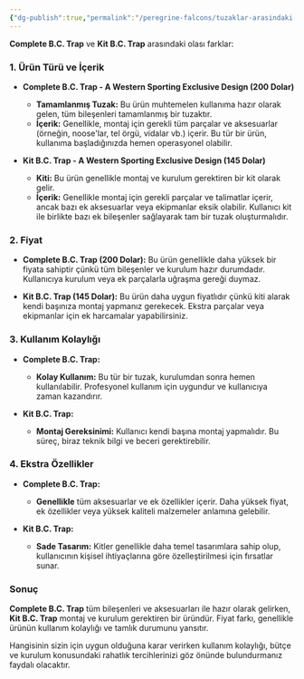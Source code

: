 ```yaml
---
{"dg-publish":true,"permalink":"/peregrine-falcons/tuzaklar-arasindaki-farklar/1-complete-b-c-trap-ve-kit-b-c-trap-arasindaki-olasi-farklar/","updated":"2024-09-12T02:13:17.253+03:00"}
---
```


**Complete B.C. Trap** ve **Kit B.C. Trap** arasındaki olası farklar:

### **1. Ürün Türü ve İçerik**

- **Complete B.C. Trap - A Western Sporting Exclusive Design (200 Dolar)**
    
    - **Tamamlanmış Tuzak:** Bu ürün muhtemelen kullanıma hazır olarak gelen, tüm bileşenleri tamamlanmış bir tuzaktır.
    - **İçerik:** Genellikle, montaj için gerekli tüm parçalar ve aksesuarlar (örneğin, noose'lar, tel örgü, vidalar vb.) içerir. Bu tür bir ürün, kullanıma başladığınızda hemen operasyonel olabilir.
- **Kit B.C. Trap - A Western Sporting Exclusive Design (145 Dolar)**
    
    - **Kiti:** Bu ürün genellikle montaj ve kurulum gerektiren bir kit olarak gelir.
    - **İçerik:** Genellikle montaj için gerekli parçalar ve talimatlar içerir, ancak bazı ek aksesuarlar veya ekipmanlar eksik olabilir. Kullanıcı kit ile birlikte bazı ek bileşenler sağlayarak tam bir tuzak oluşturmalıdır.

### **2. Fiyat**

- **Complete B.C. Trap (200 Dolar):** Bu ürün genellikle daha yüksek bir fiyata sahiptir çünkü tüm bileşenler ve kurulum hazır durumdadır. Kullanıcıya kurulum veya ek parçalarla uğraşma gereği duymaz.
    
- **Kit B.C. Trap (145 Dolar):** Bu ürün daha uygun fiyatlıdır çünkü kiti alarak kendi başınıza montaj yapmanız gerekecek. Ekstra parçalar veya ekipmanlar için ek harcamalar yapabilirsiniz.
    

### **3. Kullanım Kolaylığı**

- **Complete B.C. Trap:**
    
    - **Kolay Kullanım:** Bu tür bir tuzak, kurulumdan sonra hemen kullanılabilir. Profesyonel kullanım için uygundur ve kullanıcıya zaman kazandırır.
- **Kit B.C. Trap:**
    
    - **Montaj Gereksinimi:** Kullanıcı kendi başına montaj yapmalıdır. Bu süreç, biraz teknik bilgi ve beceri gerektirebilir.

### **4. Ekstra Özellikler**

- **Complete B.C. Trap:**
    
    - **Genellikle** tüm aksesuarlar ve ek özellikler içerir. Daha yüksek fiyat, ek özellikler veya yüksek kaliteli malzemeler anlamına gelebilir.
- **Kit B.C. Trap:**
    
    - **Sade Tasarım:** Kitler genellikle daha temel tasarımlara sahip olup, kullanıcının kişisel ihtiyaçlarına göre özelleştirilmesi için fırsatlar sunar.

### **Sonuç**

**Complete B.C. Trap** tüm bileşenleri ve aksesuarları ile hazır olarak gelirken, **Kit B.C. Trap** montaj ve kurulum gerektiren bir üründür. Fiyat farkı, genellikle ürünün kullanım kolaylığı ve tamlık durumunu yansıtır.

Hangisinin sizin için uygun olduğuna karar verirken kullanım kolaylığı, bütçe ve kurulum konusundaki rahatlık tercihlerinizi göz önünde bulundurmanız faydalı olacaktır.